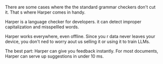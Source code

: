 There are some cases where the the standard grammar checkers 
don't cut it. That s where Harper comes in handy.

Harper is a language checker for developers. it can detect
improper capitalization and misspellled words.

Harper works everywhere, even offline. Since you r data
never leaves your device, you don't ned to worry aout us 
selling it or using it to train LLMs.

The best part: Harper can give you feedback instantly.
For most documents, Harper can serve up suggestions in
under 10 ms.

